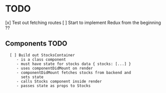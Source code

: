 # TODO
   [x] Test out fetching routes
   [ ] Start to implement Redux from the beginning ?? 

   ## Components TODO
      [ ] Build out StocksContainer
         - is a class component
         - must have state for stocks data { stocks: [...] }
         - uses componentDidMount on render 
         - componentDidMount fetches stocks from backend and
           sets state
         - calls Stocks component inside render 
         - passes state as props to Stocks